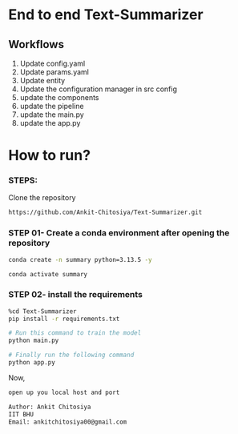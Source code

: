 # End to end Text-Summarizer

## Workflows

1. Update config.yaml
2. Update params.yaml
3. Update entity
4. Update the configuration manager in src config
5. update the components
6. update the pipeline
7. update the main.py
8. update the app.py


# How to run?
### STEPS:

Clone the repository

```bash
https://github.com/Ankit-Chitosiya/Text-Summarizer.git
```
### STEP 01- Create a conda environment after opening the repository

```bash
conda create -n summary python=3.13.5 -y
```

```bash
conda activate summary
```


### STEP 02- install the requirements
```bash
%cd Text-Summarizer
pip install -r requirements.txt
```


```bash
# Run this command to train the model
python main.py
```

```bash
# Finally run the following command
python app.py
```

Now,
```bash
open up you local host and port
```


```bash
Author: Ankit Chitosiya
IIT BHU
Email: ankitchitosiya00@gmail.com

```
